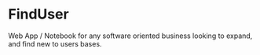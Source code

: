 # FindUser
Web App / Notebook for any software oriented business looking to expand, and find new to users bases.
